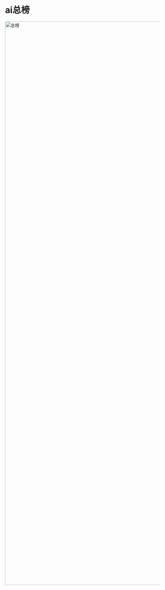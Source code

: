 # ai总榜

<img width="629" height="1828" alt="总榜" src="https://github.com/user-attachments/assets/d34b8784-68f7-4df8-9e60-1aadcb8e42b5" />

